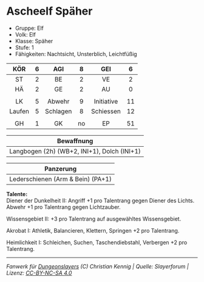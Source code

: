 # Ascheelf Späher  
- Gruppe: Elf  
- Volk: Elf  
- Klasse: Späher  
- Stufe: 1  
- Fähigkeiten: Nachtsicht, Unsterblich, Leichtfüßig  


| KÖR | 6 | AGI | 8 | GEI | 6 |
| :-: | :-: | :-: | :-: | :-: | :-: |
| ST | 2 | BE | 2 | VE | 2 |
| HÄ | 2 | GE | 2 | AU | 0 |
|  |
| LK | 5 | Abwehr | 9 | Initiative | 11 |
| Laufen | 5 | Schlagen | 8 | Schiessen | 12 |
|  |
| GH | 1 | GK | no | EP | 51 |

| Bewaffnung |
| --- |
| Langbogen (2h) (WB+2, INI+1), Dolch (INI+1) |


| Panzerung |
| --- |
| Lederschienen (Arm & Bein) (PA+1) |


**Talente:**  
Diener der Dunkelheit II: Angriff +1 pro Talentrang gegen Diener des Lichts. Abwehr +1 pro Talentrang gegen Lichtzauber.

Wissensgebiet II: +3 pro Talentrang auf ausgewähltes Wissensgebiet.

Akrobat I: Athletik, Balancieren, Klettern, Springen +2 pro Talentrang.

Heimlichkeit I: Schleichen, Suchen, Taschendiebstahl, Verbergen +2 pro Talentrang.





___
*Fanwerk für [Dungeonslayers](https://www.dungeonslayers.net/) (C) Christian Kennig | Quelle: Slayerforum | Lizenz: [CC-BY-NC-SA 4.0](https://creativecommons.org/licenses/by-nc-sa/4.0/deed.de)*
